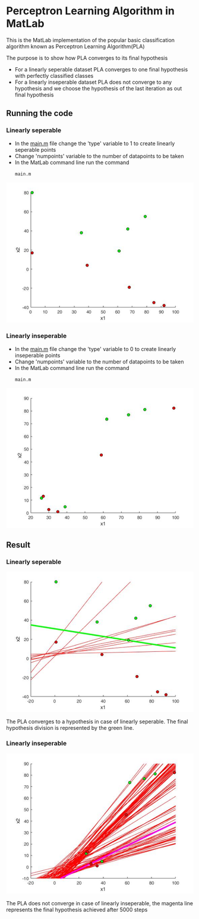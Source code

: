 # Perceptron Learning Algorithm in MatLab
This is the MatLab implementation of the popular basic classification 
algorithm known as Perceptron Learning Algorithm(PLA)

The purpose is to show how PLA converges to its final hypothesis

* For a linearly seperable dataset PLA converges to one final hypothesis 
with perfectly classified classes
* For a linearly inseperable dataset PLA does not converge to any 
hypothesis and we choose the hypothesis of the last iteration as out final
hypothesis

## Running the code
### Linearly seperable
* In the [main.m](main.m) file change the 'type' variable to 1 to create
linearly seperable points
* Change 'numpoints' variable to the number of datapoints to be taken
* In the MatLab command line run the command
  ```bash
  main.m
  ```
![](READMEimages/image1.jpg)
### Linearly inseperable
* In the [main.m](main.m) file change the 'type' variable to 0 to create
linearly inseperable points
* Change 'numpoints' variable to the number of datapoints to be taken
* In the MatLab command line run the command
  ```bash
  main.m
  ```
![](READMEimages/image2.jpg)
## Result
### Linearly seperable

![](READMEimages/image3.jpg)

The PLA converges to a hypothesis in case of linearly seperable. The final 
hypothesis division is represented by the green line.

### Linearly inseperable

![](READMEimages/image4.jpg)

The PLA does not converge in case of linearly inseperable, the magenta 
line represents the final hypothesis achieved after 5000 steps





